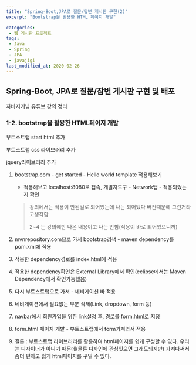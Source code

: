 ```yaml
---
title: "Spring-Boot,JPA로 질문/답변 게시판 구현(2)"
excerpt: "Bootstrap을 활용한 HTML 페이지 개발"

categories:
 - 웹 게시판 프로젝트
tags:
 - Java
 - Spring
 - JPA
 - javajigi
last_modified_at: 2020-02-26
---
```




## Spring-Boot, JPA로 질문/잡변 게시판 구현 및 배포

자바지기님 유튜브 강의 정리

### 1-2. bootstrap을 활용한 HTML페이지 개발

부트스트랩 start html 추가

부트스트랩 css 라이브러리 추가

jquery라이브러리  추가

1. bootstrap.com - get started - Hello world template 적용해보기

   * 적용해보고 localhost:8080로 접속, 개발자도구 - Network탭 - 적용되었는지 확인

   > 강의에서는 적용이 안된걸로 되어있는데 나는 되어있다 버전때문에 그런거라고생각함
   >
   > 2~4 는 강의에만 나온 내용이고 나는 안함(적용이 바로 되어있으니까)

2. mvnrepository.com으로 가서 bootstrap검색 - maven dependency를 pom.xml에 적용
3. 적용한 dependency경로를 index.html에 적용
4. 적용한 dependency확인은 External Library에서 확인(eclipse에서는 Maven Dependency에서 확인가능했음)
5. 다시 부트스트랩으로 가서 - 네비게이션 바 적용
6. 네비게이션에서 필요없는 부분 삭제(Link, dropdown, form 등)
7. navbar에서 회원가입을 위한 link설정 후, 경로를 form.html로 지정
8. form.html 페이지 개발 - 부트스트랩에서 form가져와서 적용
9. 결론 : 부트스트랩 라이브러리를 활용하여 html페이지를 쉽게 구성할 수 있다. 우리는 디자이너가 아니기 때문에(물론 디자인에 관심잇으면 그래도되지만) 가져다써서 좀더 편하고 쉽게 html페이지를 꾸밀 수 있다.